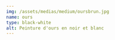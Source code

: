 ```yaml
---
img: /assets/medias/medium/oursbrun.jpg
name: ours
type: black-white
alt: Peinture d'ours en noir et blanc
---
```


